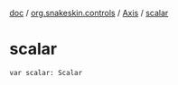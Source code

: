 [doc](../../index.md) / [org.snakeskin.controls](../index.md) / [Axis](index.md) / [scalar](./scalar.md)

# scalar

`var scalar: Scalar`